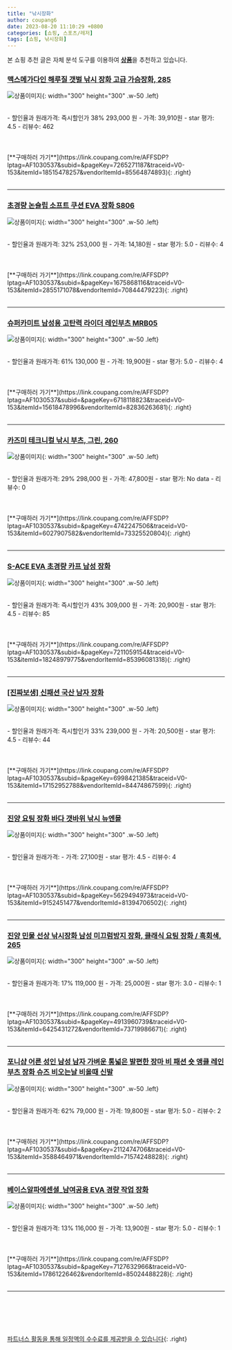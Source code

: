 ```yaml
---
title: "낚시장화"
author: coupang6
date: 2023-08-20 11:10:29 +0800
categories: [쇼핑, 스포츠/레저]
tags: [쇼핑, 낚시장화]
---
```


본 쇼핑 추천 글은 자체 분석 도구를 이용하여 [**상품**](https://link.coupang.com/a/bao1ui)을 추천하고 있습니다.

### [맥스메가다인 해루질 갯벌 낚시 장화 고급 가슴장화, 285](https://link.coupang.com/re/AFFSDP?lptag=AF1030537&subid=&pageKey=7265271187&traceid=V0-153&itemId=18515478257&vendorItemId=85564874893)

![상품이미지](https://thumbnail6.coupangcdn.com/thumbnails/remote/230x230ex/image/vendor_inventory/fd89/1e8d2e84234ea39b527827130f56fb27f9263e285c17a9ac9bfb2d23bd8c.jpg){: width="300" height="300" .w-50 .left}


<br>
- 할인율과 원래가격: 즉시할인가 38%  293,000   원
- 가격: 39,910원
- star 평가: 4.5
- 리뷰수: 462
<br>
<br>
<br>
<br>
[**구매하러 가기**](https://link.coupang.com/re/AFFSDP?lptag=AF1030537&subid=&pageKey=7265271187&traceid=V0-153&itemId=18515478257&vendorItemId=85564874893){: .right}
<br>
<br>

---

### [초경량 논슬립 소프트 쿠션 EVA 장화 S806](https://link.coupang.com/re/AFFSDP?lptag=AF1030537&subid=&pageKey=1675868116&traceid=V0-153&itemId=2855171078&vendorItemId=70844479223)

![상품이미지](https://thumbnail6.coupangcdn.com/thumbnails/remote/230x230ex/image/retail/images/2020/06/04/18/3/24be5c76-c54c-4108-841e-d12bee6e084c.jpg){: width="300" height="300" .w-50 .left}


<br>
- 할인율과 원래가격: 32%  253,000   원
- 가격: 14,180원
- star 평가: 5.0
- 리뷰수: 4
<br>
<br>
<br>
<br>
[**구매하러 가기**](https://link.coupang.com/re/AFFSDP?lptag=AF1030537&subid=&pageKey=1675868116&traceid=V0-153&itemId=2855171078&vendorItemId=70844479223){: .right}
<br>
<br>

---

### [슈퍼카미트 남성용 고탄력 라이더 레인부츠 MRB05](https://link.coupang.com/re/AFFSDP?lptag=AF1030537&subid=&pageKey=6718118823&traceid=V0-153&itemId=15618478996&vendorItemId=82836263681)

![상품이미지](https://thumbnail10.coupangcdn.com/thumbnails/remote/230x230ex/image/retail/images/6626858715194786-bb1babe2-f636-46c4-af1a-7c17b74d76ae.png){: width="300" height="300" .w-50 .left}


<br>
- 할인율과 원래가격: 61%  130,000   원
- 가격: 19,900원
- star 평가: 5.0
- 리뷰수: 4
<br>
<br>
<br>
<br>
[**구매하러 가기**](https://link.coupang.com/re/AFFSDP?lptag=AF1030537&subid=&pageKey=6718118823&traceid=V0-153&itemId=15618478996&vendorItemId=82836263681){: .right}
<br>
<br>

---

### [카즈미 테크니컬 낚시 부츠, 그린, 260](https://link.coupang.com/re/AFFSDP?lptag=AF1030537&subid=&pageKey=4742247506&traceid=V0-153&itemId=6027907582&vendorItemId=73325520804)

![상품이미지](https://thumbnail7.coupangcdn.com/thumbnails/remote/230x230ex/image/rs_quotation_api/wqltjbpr/2089a02ae5414d04b79cbc1f8ce968b8.jpg){: width="300" height="300" .w-50 .left}


<br>
- 할인율과 원래가격: 29%  298,000   원
- 가격: 47,800원
- star 평가: No data
- 리뷰수: 0
<br>
<br>
<br>
<br>
[**구매하러 가기**](https://link.coupang.com/re/AFFSDP?lptag=AF1030537&subid=&pageKey=4742247506&traceid=V0-153&itemId=6027907582&vendorItemId=73325520804){: .right}
<br>
<br>

---

### [S-ACE EVA 초경량 카프 남성 장화](https://link.coupang.com/re/AFFSDP?lptag=AF1030537&subid=&pageKey=7211059154&traceid=V0-153&itemId=18248979775&vendorItemId=85396081318)

![상품이미지](https://thumbnail10.coupangcdn.com/thumbnails/remote/230x230ex/image/vendor_inventory/0aaf/bfacb1305bee2777f54f202d697e1336ee2f66e03313bcd800c480b37d75.png){: width="300" height="300" .w-50 .left}


<br>
- 할인율과 원래가격: 즉시할인가 43%  309,000   원
- 가격: 20,900원
- star 평가: 4.5
- 리뷰수: 85
<br>
<br>
<br>
<br>
[**구매하러 가기**](https://link.coupang.com/re/AFFSDP?lptag=AF1030537&subid=&pageKey=7211059154&traceid=V0-153&itemId=18248979775&vendorItemId=85396081318){: .right}
<br>
<br>

---

### [[진짜보생] 신패션 국산 남자 장화](https://link.coupang.com/re/AFFSDP?lptag=AF1030537&subid=&pageKey=6998421385&traceid=V0-153&itemId=17152952788&vendorItemId=84474867599)

![상품이미지](https://thumbnail10.coupangcdn.com/thumbnails/remote/230x230ex/image/vendor_inventory/3dd6/51252feb95239a533678040b66ba57aded40651e3217eafad17500ab100a.png){: width="300" height="300" .w-50 .left}


<br>
- 할인율과 원래가격: 즉시할인가 33%  239,000   원
- 가격: 20,500원
- star 평가: 4.5
- 리뷰수: 44
<br>
<br>
<br>
<br>
[**구매하러 가기**](https://link.coupang.com/re/AFFSDP?lptag=AF1030537&subid=&pageKey=6998421385&traceid=V0-153&itemId=17152952788&vendorItemId=84474867599){: .right}
<br>
<br>

---

### [진양 요팅 장화 바다 갯바위 낚시 뉴엔몰](https://link.coupang.com/re/AFFSDP?lptag=AF1030537&subid=&pageKey=5629494973&traceid=V0-153&itemId=9152451477&vendorItemId=81394706502)

![상품이미지](https://thumbnail9.coupangcdn.com/thumbnails/remote/230x230ex/image/vendor_inventory/106e/7436cf6630589395f5f5b6f6711b0ebdfdb32de335305ee2112a7dfecd88.jpg){: width="300" height="300" .w-50 .left}


<br>
- 할인율과 원래가격: 
- 가격: 27,100원
- star 평가: 4.5
- 리뷰수: 4
<br>
<br>
<br>
<br>
[**구매하러 가기**](https://link.coupang.com/re/AFFSDP?lptag=AF1030537&subid=&pageKey=5629494973&traceid=V0-153&itemId=9152451477&vendorItemId=81394706502){: .right}
<br>
<br>

---

### [진양 민물 선상 낚시장화 남성 미끄럼방지 장화, 클래식 요팅 장화 / 흑회색, 265](https://link.coupang.com/re/AFFSDP?lptag=AF1030537&subid=&pageKey=4913960739&traceid=V0-153&itemId=6425431272&vendorItemId=73719986671)

![상품이미지](https://thumbnail6.coupangcdn.com/thumbnails/remote/230x230ex/image/vendor_inventory/6223/d9b6beab8b19f588ab2de6125ba61e7d178e21b1ed15e399ac77e998c035.jpg){: width="300" height="300" .w-50 .left}


<br>
- 할인율과 원래가격: 17%  119,000   원
- 가격: 25,000원
- star 평가: 3.0
- 리뷰수: 1
<br>
<br>
<br>
<br>
[**구매하러 가기**](https://link.coupang.com/re/AFFSDP?lptag=AF1030537&subid=&pageKey=4913960739&traceid=V0-153&itemId=6425431272&vendorItemId=73719986671){: .right}
<br>
<br>

---

### [포니샵 어른 성인 남성 남자 가벼운 통넓은 발편한 장마 비 패션 숏 앵클 레인부츠 장화 슈즈 비오는날 비올때 신발](https://link.coupang.com/re/AFFSDP?lptag=AF1030537&subid=&pageKey=2112474706&traceid=V0-153&itemId=3588464971&vendorItemId=71574248828)

![상품이미지](https://thumbnail6.coupangcdn.com/thumbnails/remote/230x230ex/image/vendor_inventory/52ed/c44488461a330ffde1e981bbfe28fb00a0035e2a0b077902e5cd179093ec.jpg){: width="300" height="300" .w-50 .left}


<br>
- 할인율과 원래가격: 62%  79,000   원
- 가격: 19,800원
- star 평가: 5.0
- 리뷰수: 2
<br>
<br>
<br>
<br>
[**구매하러 가기**](https://link.coupang.com/re/AFFSDP?lptag=AF1030537&subid=&pageKey=2112474706&traceid=V0-153&itemId=3588464971&vendorItemId=71574248828){: .right}
<br>
<br>

---

### [베이스알파에센셜_남여공용 EVA 경량 작업 장화](https://link.coupang.com/re/AFFSDP?lptag=AF1030537&subid=&pageKey=7127632966&traceid=V0-153&itemId=17861226462&vendorItemId=85024488228)

![상품이미지](https://thumbnail10.coupangcdn.com/thumbnails/remote/230x230ex/image/retail/images/2829509855791969-81296a3a-7e9a-4c6e-bdec-58832c55c6ec.jpg){: width="300" height="300" .w-50 .left}


<br>
- 할인율과 원래가격: 13%  116,000   원
- 가격: 13,900원
- star 평가: 5.0
- 리뷰수: 1
<br>
<br>
<br>
<br>
[**구매하러 가기**](https://link.coupang.com/re/AFFSDP?lptag=AF1030537&subid=&pageKey=7127632966&traceid=V0-153&itemId=17861226462&vendorItemId=85024488228){: .right}
<br>
<br>

---
<br><br><br><br><br> [파트너스 활동을 통해 일정액의 수수료를 제공받을 수 있습니다](https://link.coupang.com/a/bao1ui){: .right}